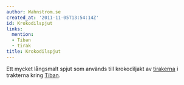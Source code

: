 ```yaml
---
author: Wahnstrom.se
created_at: '2011-11-05T13:54:14Z'
id: Krokodilspjut
links:
  mention:
  - Tiban
  - tirak
title: Krokodilspjut
---
```


Ett mycket långsmalt spjut som används till krokodiljakt av [tirakerna] i trakterna kring [Tiban].

  [tirakerna]: tirak
  [Tiban]: Tiban